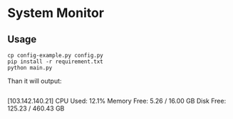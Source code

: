 # System Monitor

## Usage

```
cp config-example.py config.py
pip install -r requirement.txt
python main.py
```

Than it will output:

```
```
[103.142.140.21]
CPU Used:    12.1%
Memory Free: 5.26 / 16.00 GB
Disk Free:   125.23 / 460.43 GB
```
```

